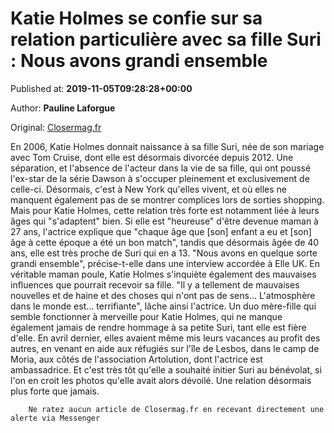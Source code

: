 
# Katie Holmes se confie sur sa relation particulière avec sa fille Suri : Nous avons grandi ensemble

Published at: **2019-11-05T09:28:28+00:00**

Author: **Pauline Laforgue**

Original: [Closermag.fr](https://www.closermag.fr/people/katie-holmes-se-confie-sur-sa-relation-particuliere-avec-sa-fille-suri-nous-avon-1044811)

En 2006, Katie Holmes donnait naissance à sa fille Suri, née de son mariage avec Tom Cruise, dont elle est désormais divorcée depuis 2012. Une séparation, et l'absence de l'acteur dans la vie de sa fille, qui ont poussé l'ex-star de la série Dawson à s'occuper pleinement et exclusivement de celle-ci. Désormais, c'est à New York qu'elles vivent, et où elles ne manquent également pas de se montrer complices lors de sorties shopping. Mais pour Katie Holmes, cette relation très forte est notamment liée à leurs âges qui "s'adaptent" bien.
Si elle est "heureuse" d'être devenue maman à 27 ans, l'actrice explique que "chaque âge que [son] enfant a eu et [son] âge à cette époque a été un bon match", tandis que désormais âgée de 40 ans, elle est très proche de Suri qui en a 13. "Nous avons en quelque sorte grandi ensemble", précise-t-elle dans une interview accordée à Elle UK. En véritable maman poule, Katie Holmes s'inquiète également des mauvaises influences que pourrait recevoir sa fille. "Il y a tellement de mauvaises nouvelles et de haine et des choses qui n'ont pas de sens... L'atmosphère dans le monde est... terrifiante", lâche ainsi l'actrice.
Un duo mère-fille qui semble fonctionner à merveille pour Katie Holmes, qui ne manque également jamais de rendre hommage à sa petite Suri, tant elle est fière d'elle. En avril dernier, elles avaient même mis leurs vacances au profit des autres, en venant en aide aux réfugiés sur l'île de Lesbos, dans le camp de Moria, aux côtés de l'association Artolution, dont l'actrice est ambassadrice. Et c'est très tôt qu'elle a souhaité initier Suri au bénévolat, si l'on en croit les photos qu'elle avait alors dévoilé. Une relation désormais plus forte que jamais.

        Ne ratez aucun article de Closermag.fr en recevant directement une alerte via Messenger
      
